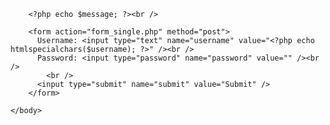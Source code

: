 <?php
	require_once("included_functions.php");
	
	if (isset($_POST['submit'])) {
		// form was submitted
		$username = $_POST["username"];
		$password = $_POST["password"];

		if ($username == "mario" && $password == "secret") {
			// successful login
			redirect_to("basic.html");
		} else {
			$message = "There were some errors.";
		}
	} else {
		$username = "";
		$message = "Please log in.";
	}
?>

<html lang="en">
	<head>
		<title>Form</title>
	</head>
	<body>

		<?php echo $message; ?><br />
		
		<form action="form_single.php" method="post">
		  Username: <input type="text" name="username" value="<?php echo htmlspecialchars($username); ?>" /><br />
		  Password: <input type="password" name="password" value="" /><br />
			<br />
		  <input type="submit" name="submit" value="Submit" />
		</form>

	</body>
</html>
